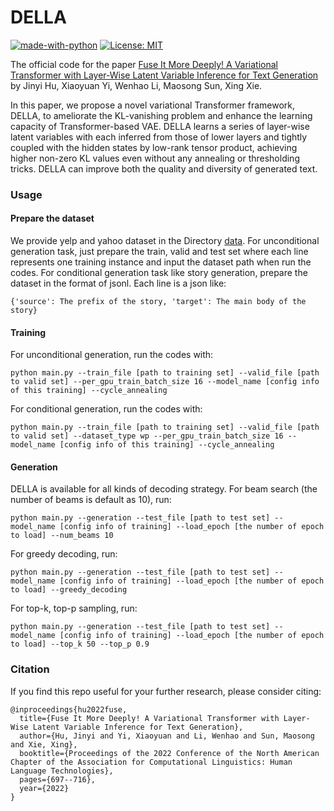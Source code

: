 # DELLA

[![made-with-python](https://img.shields.io/badge/Made%20with-Python-red.svg)](#python)
[![License: MIT](https://img.shields.io/badge/License-MIT-yellow.svg)](https://opensource.org/licenses/MIT)

The official code for the paper [Fuse It More Deeply! A Variational Transformer with Layer-Wise Latent Variable Inference for Text Generation](https://arxiv.org/pdf/2207.06130.pdf) by Jinyi Hu, Xiaoyuan Yi, Wenhao Li, Maosong Sun, Xing Xie.

In this paper, we propose a novel variational Transformer framework, DELLA, to ameliorate the KL-vanishing problem and enhance the learning capacity of Transformer-based VAE. DELLA learns a series of layer-wise latent variables with each inferred from those of lower layers and tightly coupled with the hidden states by low-rank tensor product, achieving higher non-zero KL values even without any annealing or thresholding tricks. DELLA can improve both the quality and diversity of generated text.

### Usage

#### Prepare the dataset
We provide yelp and yahoo dataset in the Directory [data](https://github.com/OpenVLG/DELLA/tree/main/data). For unconditional generation task, just prepare the train, valid and test set where each line represents one training instance and input the dataset path when run the codes. For conditional generation task like story generation, prepare the dataset in the format of jsonl. Each line is a json like:
```
{'source': The prefix of the story, 'target': The main body of the story}
```

#### Training
For unconditional generation, run the codes with:
```
python main.py --train_file [path to training set] --valid_file [path to valid set] --per_gpu_train_batch_size 16 --model_name [config info of this training] --cycle_annealing
```

For conditional generation, run the codes with:
```
python main.py --train_file [path to training set] --valid_file [path to valid set] --dataset_type wp --per_gpu_train_batch_size 16 --model_name [config info of this training] --cycle_annealing
```

#### Generation
DELLA is available for all kinds of decoding strategy. For beam search (the number of beams is default as 10), run:
```
python main.py --generation --test_file [path to test set] --model_name [config info of training] --load_epoch [the number of epoch to load] --num_beams 10
``` 
For greedy decoding, run:
```
python main.py --generation --test_file [path to test set] --model_name [config info of training] --load_epoch [the number of epoch to load] --greedy_decoding
``` 
For top-k, top-p sampling, run:
```
python main.py --generation --test_file [path to test set] --model_name [config info of training] --load_epoch [the number of epoch to load] --top_k 50 --top_p 0.9
```

### Citation 
If you find this repo useful for your further research, please consider citing: 
```
@inproceedings{hu2022fuse,
  title={Fuse It More Deeply! A Variational Transformer with Layer-Wise Latent Variable Inference for Text Generation},
  author={Hu, Jinyi and Yi, Xiaoyuan and Li, Wenhao and Sun, Maosong and Xie, Xing},
  booktitle={Proceedings of the 2022 Conference of the North American Chapter of the Association for Computational Linguistics: Human Language Technologies},
  pages={697--716},
  year={2022}
}
```
